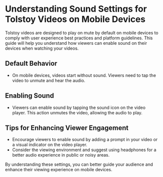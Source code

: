 # Understanding Sound Settings for Tolstoy Videos on Mobile Devices

Tolstoy videos are designed to play on mute by default on mobile devices to comply with user experience best practices and platform guidelines. This guide will help you understand how viewers can enable sound on their devices when watching your videos.

## Default Behavior
- On mobile devices, videos start without sound. Viewers need to tap the video to unmute and hear the audio.

## Enabling Sound
- Viewers can enable sound by tapping the sound icon on the video player. This action unmutes the video, allowing the audio to play.

## Tips for Enhancing Viewer Engagement
- Encourage viewers to enable sound by adding a prompt in your video or a visual indicator on the video player.
- Consider the viewing environment and suggest using headphones for a better audio experience in public or noisy areas.

By understanding these settings, you can better guide your audience and enhance their viewing experience on mobile devices.